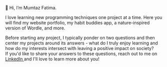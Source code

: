 👋 Hi, I’m Mumtaz Fatima. <br>

I love learning new programming techniques one project at a time. Here you will find my website portfolio, my habit buddies app, a nature-inspired version of Wordle, and more. <br>

Before starting any project, I typically ponder on two questions and then center my projects around its answers - what do I truly enjoy learning and how do my interests intersect with leaving a positive impact on society?
<br> If you'd like to share your answers to these questions, reach out to me on <a href = "https://www.linkedin.com/in/mumtazf/"> LinkedIn </a> and I'll love to learn more about you! 


<!---
mumtazf/mumtazf is a ✨ special ✨ repository because its `README.md` (this file) appears on your GitHub profile.
You can click the Preview link to take a look at your changes.
--->
<head>
  <meta title = "Mumtaz Fatima Github"/>
  <meta name="description" content="Mumtaz Fatima. Computer Science and Economics Major at Mount Holyoke College. Software Engineering Intern. Passionate about CS education for underrepresented students and enjoys tinkering with different technologies."/>
</head>
